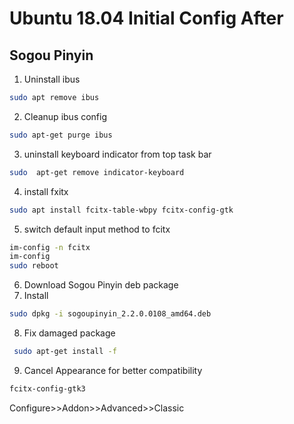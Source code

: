# Ubuntu 18.04 Initial Config After 

## Sogou Pinyin
1. Uninstall ibus
```bash
sudo apt remove ibus
```
2. Cleanup ibus config
```bash
sudo apt-get purge ibus
```
3. uninstall keyboard indicator from top task bar
```bash
sudo  apt-get remove indicator-keyboard
```
4. install fxitx
```bash
sudo apt install fcitx-table-wbpy fcitx-config-gtk
```
5. switch default input method to fcitx
```bash
im-config -n fcitx
im-config
sudo reboot
```
6. Download Sogou Pinyin deb package
7. Install
```bash
sudo dpkg -i sogoupinyin_2.2.0.0108_amd64.deb
```
8. Fix damaged package
```bash
 sudo apt-get install -f
```
9. Cancel Appearance for better compatibility
```bash
fcitx-config-gtk3
```
Configure>>Addon>>Advanced>>Classic

